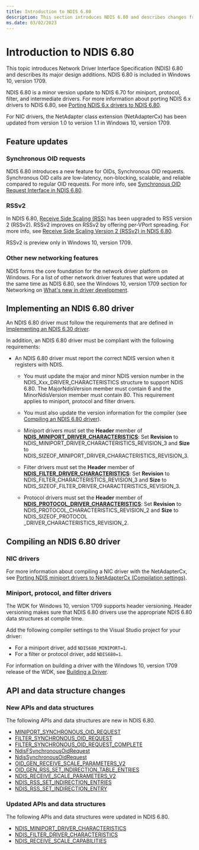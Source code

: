 ```yaml
---
title: Introduction to NDIS 6.80
description: This section introduces NDIS 6.80 and describes changes from NDIS 6.70. NDIS 6.80 is included in Windows 10, version 1709.
ms.date: 03/02/2023
---
```


# Introduction to NDIS 6.80

This topic introduces Network Driver Interface Specification (NDIS) 6.80 and describes its major design additions. NDIS 6.80 is included in Windows 10, version 1709.

NDIS 6.80 is a minor version update to NDIS 6.70 for miniport, protocol, filter, and intermediate drivers. For more information about porting NDIS 6.x drivers to NDIS 6.80, see [Porting NDIS 6.x drivers to NDIS 6.80](porting-ndis-6-x-drivers-to-ndis-6-70.md).

For NIC drivers, the NetAdapter class extension (NetAdapterCx) has been updated from version 1.0 to version 1.1 in Windows 10, version 1709.

## Feature updates

### Synchronous OID requests

NDIS 6.80 introduces a new feature for OIDs, Synchronous OID requests. Synchronous OID calls are low-latency, non-blocking, scalable, and reliable compared to regular OID requests. For more info, see [Synchronous OID Request Interface in NDIS 6.80](synchronous-oid-request-interface-in-ndis-6-80.md).

### RSSv2

In NDIS 6.80, [Receive Side Scaling (RSS)](./receive-side-scaling-version-2-rssv2-.md) has been upgraded to RSS version 2 (RSSv2). RSSv2 improves on RSSv2 by offering per-VPort spreading. For more info, see [Receive Side Scaling Version 2 (RSSv2) in NDIS 6.80](receive-side-scaling-version-2-rssv2-in-ndis-6-80.md).

RSSv2 is preview only in Windows 10, version 1709.

### Other new networking features

NDIS forms the core foundation for the network driver platform on Windows. For a list of other network driver features that were updated at the same time as NDIS 6.80, see the Windows 10, version 1709 section for Networking on [What's new in driver development](../what-s-new-in-driver-development.md).

## Implementing an NDIS 6.80 driver

An NDIS 6.80 driver must follow the requirements that are defined in [Implementing an NDIS 6.30 driver](implementing-an-ndis-6-30-driver.md).

In addition, an NDIS 6.80 driver must be compliant with the following requirements:

- An NDIS 6.80 driver must report the correct NDIS version when it registers with NDIS.

  * You must update the major and minor NDIS version number in the NDIS_Xxx_DRIVER_CHARACTERISTICS structure to support NDIS 6.80. The MajorNdisVersion member must contain 6 and the MinorNdisVersion member must contain 80. This requirement applies to miniport, protocol and filter drivers. 

  * You must also update the version information for the compiler (see [Compiling an NDIS 6.80 driver](#compiling-an-ndis-680-driver)).

  * Miniport drivers must set the **Header** member of [**NDIS_MINIPORT_DRIVER_CHARACTERISTICS**](/windows-hardware/drivers/ddi/ndis/ns-ndis-_ndis_miniport_driver_characteristics): Set **Revision** to NDIS_MINIPORT_DRIVER_CHARACTERISTICS_REVISION_3 and **Size** to NDIS_SIZEOF_MINIPORT_DRIVER_CHARACTERISTICS_REVISION_3. 

  * Filter drivers must set the **Header** member of [**NDIS_FILTER_DRIVER_CHARACTERISTICS**](/windows-hardware/drivers/ddi/ndis/ns-ndis-_ndis_filter_driver_characteristics): Set **Revision** to NDIS_FILTER_CHARACTERISTICS_REVISION_3 and **Size** to NDIS_SIZEOF_FILTER_DRIVER_CHARACTERISTICS_REVISION_3. 

  * Protocol drivers must set the **Header** member of [**NDIS_PROTOCOL_DRIVER_CHARACTERISTICS**](/windows-hardware/drivers/ddi/ndis/ns-ndis-_ndis_protocol_driver_characteristics): Set **Revision** to NDIS_PROTOCOL_CHARACTERISTICS_REVISION_2 and **Size** to NDIS_SIZEOF_PROTOCOL _DRIVER_CHARACTERISTICS_REVISION_2.

## Compiling an NDIS 6.80 driver

### NIC drivers

For more information about compiling a NIC driver with the NetAdapterCx, see [Porting NDIS miniport drivers to NetAdapterCx (Compilation settings)](../netcx/porting-ndis-miniport-drivers-to-netadaptercx.md#compilation-settings).

### Miniport, protocol, and filter drivers

The WDK for Windows 10, version 1709 supports header versioning. Header versioning makes sure that NDIS 6.80 drivers use the appropriate NDIS 6.80 data structures at compile time.

Add the following compiler settings to the Visual Studio project for your driver:

- For a miniport driver, add ```NDIS680_MINIPORT=1```.
- For a filter or protocol driver, add ```NDIS680=1```.

For information on building a driver with the Windows 10, version 1709 release of the WDK, see [Building a Driver](../develop/building-a-driver.md).

## API and data structure changes

### New APIs and data structures

The following APIs and data structures are new in NDIS 6.80.

- [MINIPORT_SYNCHRONOUS_OID_REQUEST](/windows-hardware/drivers/ddi/ndis/nf-ndis-miniport_synchronous_oid_request)
- [FILTER_SYNCHRONOUS_OID_REQUEST](/windows-hardware/drivers/ddi/ndis/nf-ndis-filter_synchronous_oid_request)
- [FILTER_SYNCHRONOUS_OID_REQUEST_COMPLETE](/windows-hardware/drivers/ddi/ndis/nf-ndis-filter_synchronous_oid_request_complete)
- [NdisFSynchronousOidRequest](/windows-hardware/drivers/ddi/ndis/nf-ndis-ndisfsynchronousoidrequest)
- [NdisSynchronousOidRequest](/windows-hardware/drivers/ddi/ndis/nf-ndis-ndissynchronousoidrequest)
- [OID_GEN_RECEIVE_SCALE_PARAMETERS_V2](oid-gen-receive-scale-parameters-v2.md)
- [OID_GEN_RSS_SET_INDIRECTION_TABLE_ENTRIES](oid-gen-rss-set-indirection-table-entries.md)
- [NDIS_RECEIVE_SCALE_PARAMETERS_V2](/windows-hardware/drivers/ddi/ntddndis/ns-ntddndis-_ndis_receive_scale_parameters_v2)
- [NDIS_RSS_SET_INDIRECTION_ENTRIES](/windows-hardware/drivers/ddi/ntddndis/ns-ntddndis-_ndis_rss_set_indirection_entries)
- [NDIS_RSS_SET_INDIRECTION_ENTRY](/windows-hardware/drivers/ddi/ntddndis/ns-ntddndis-_ndis_rss_set_indirection_entry)

### Updated APIs and data structures

The following APIs and data structures were updated in NDIS 6.80.

- [NDIS_MINIPORT_DRIVER_CHARACTERISTICS](/windows-hardware/drivers/ddi/ndis/ns-ndis-_ndis_miniport_driver_characteristics)
- [NDIS_FILTER_DRIVER_CHARACTERISTICS](/windows-hardware/drivers/ddi/ndis/ns-ndis-_ndis_filter_driver_characteristics)
- [NDIS_RECEIVE_SCALE_CAPABILITIES](/windows-hardware/drivers/ddi/ntddndis/ns-ntddndis-_ndis_receive_scale_capabilities)
